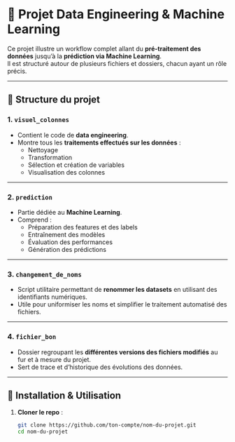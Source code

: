 # 📌 Projet Data Engineering & Machine Learning

Ce projet illustre un workflow complet allant du **pré-traitement des données** jusqu’à la **prédiction via Machine Learning**.  
Il est structuré autour de plusieurs fichiers et dossiers, chacun ayant un rôle précis.

---

## 📂 Structure du projet

### 1. `visuel_colonnes`
- Contient le code de **data engineering**.  
- Montre tous les **traitements effectués sur les données** :
  - Nettoyage
  - Transformation
  - Sélection et création de variables
  - Visualisation des colonnes

---

### 2. `prediction`
- Partie dédiée au **Machine Learning**.  
- Comprend :
  - Préparation des features et des labels
  - Entraînement des modèles
  - Évaluation des performances
  - Génération des prédictions

---

### 3. `changement_de_noms`
- Script utilitaire permettant de **renommer les datasets** en utilisant des identifiants numériques.  
- Utile pour uniformiser les noms et simplifier le traitement automatisé des fichiers.

---

### 4. `fichier_bon`
- Dossier regroupant les **différentes versions des fichiers modifiés** au fur et à mesure du projet.  
- Sert de trace et d’historique des évolutions des données.

---

## 🚀 Installation & Utilisation

1. **Cloner le repo** :
   ```bash
   git clone https://github.com/ton-compte/nom-du-projet.git
   cd nom-du-projet

